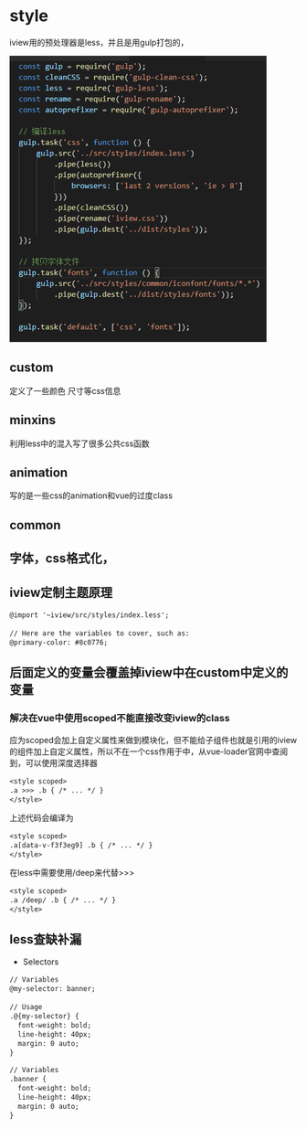# style

iview用的预处理器是less，并且是用gulp打包的，

![](./imgs/style/less_gulp.png)

## custom
定义了一些颜色 尺寸等css信息

## minxins
利用less中的混入写了很多公共css函数

## animation
写的是一些css的animation和vue的过度class

## common
字体，css格式化，
---
## iview定制主题原理

``` less
@import '~iview/src/styles/index.less';

// Here are the variables to cover, such as:
@primary-color: #8c0776;
```
后面定义的变量会覆盖掉iview中在custom中定义的变量
---
### 解决在vue中使用scoped不能直接改变iview的class
应为scoped会加上自定义属性来做到模块化，但不能给子组件也就是引用的iview的组件加上自定义属性，所以不在一个css作用于中，从vue-loader官网中查阅到，可以使用深度选择器
``` less
<style scoped>
.a >>> .b { /* ... */ }
</style>
```
上述代码会编译为
``` less
<style scoped>
.a[data-v-f3f3eg9] .b { /* ... */ }
</style>
```
在less中需要使用/deep来代替>>>
``` less
<style scoped>
.a /deep/ .b { /* ... */ }
</style>
```

## less查缺补漏
- Selectors
``` less
// Variables
@my-selector: banner;

// Usage
.@{my-selector} {
  font-weight: bold;
  line-height: 40px;
  margin: 0 auto;
}
```
``` less
// Variables
.banner {
  font-weight: bold;
  line-height: 40px;
  margin: 0 auto;
}
```